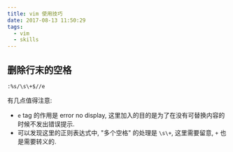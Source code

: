 ```yaml
---
title: vim 使用技巧
date: 2017-08-13 11:50:29
tags:
  - vim
  - skills
---
```


## 删除行末的空格
```vim
:%s/\s\+$//e
```

有几点值得注意:

- `e` tag 的作用是 error no display, 这里加入的目的是为了在没有可替换内容的时候不发出错误提示.
- 可以发现这里的正则表达式中, "多个空格" 的处理是 `\s\+`, 这里需要留意, `+` 也是需要转义的.
